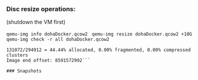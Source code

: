 
### Disc resize operations:

(shutdown the VM first) 

`qemu-img info dohaDocker.qcow2 `
`qemu-img resize dohaDocker.qcow2 +10G`
`qemu-img check -r all dohaDocker.qcow2`

```No errors were found on the image.
131072/294912 = 44.44% allocated, 0.00% fragmented, 0.00% compressed clusters
Image end offset: 8591572992```

### Snapshots


